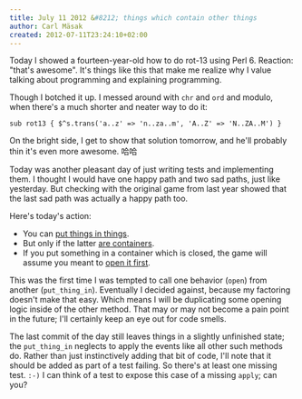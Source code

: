 ```yaml
---
title: July 11 2012 &#8212; things which contain other things
author: Carl Mäsak
created: 2012-07-11T23:24:10+02:00
---
```

Today I showed a fourteen-year-old how to do rot-13 using Perl 6. Reaction:
"that's awesome". It's things like this that make me realize why I value
talking about programming and explaining programming.

Though I botched it up. I messed around with `chr` and `ord` and modulo, when
there's a much shorter and neater way to do it:

    sub rot13 { $^s.trans('a..z' => 'n..za..m', 'A..Z' => 'N..ZA..M') }

On the bright side, I get to show that solution tomorrow, and he'll probably
thin it's even more awesome. 哈哈

Today was another pleasant day of just writing tests and implementing them. I
thought I would have one happy path and two sad paths, just like yesterday. But
checking with the original game from last year showed that the last sad path
was actually a happy path too.

Here's today's action:

* You can [put things in
  things](https://github.com/masak/crypt/commit/a9fe2f791bd27ee81d84eb9b66d6ed6849bb8299).
* But only if the latter [are
  containers](https://github.com/masak/crypt/commit/0161050d5f4c52c58d7d4f23b07b50dbdb1181eb).
* If you put something in a container which is closed, the game will assume you
  meant to [open it
  first](https://github.com/masak/crypt/commit/38a7ce04933e14c6dfbc0a4a79970cd33d6865aa).

This was the first time I was tempted to call one behavior (`open`) from
another (`put_thing_in`). Eventually I decided against, because my factoring
doesn't make that easy. Which means I will be duplicating some opening logic
inside of the other method. That may or may not become a pain point in the
future; I'll certainly keep an eye out for code smells.

The last commit of the day still leaves things in a slightly unfinished state;
the `put_thing_in` neglects to apply the events like all other such methods do.
Rather than just instinctively adding that bit of code, I'll note that it
should be added as part of a test failing. So there's at least one missing
test. `:-)` I can think of a test to expose this case of a missing `apply`; can
you?
